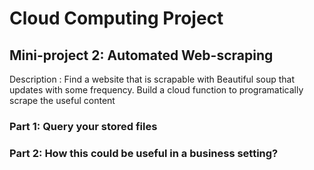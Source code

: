 # Cloud Computing Project
## Mini-project 2: Automated Web-scraping

Description : Find a website that is scrapable with Beautiful soup that updates with some frequency. Build a cloud function to programatically scrape the useful content

### Part 1: Query your stored files

### Part 2: How this could be useful in a business setting?
